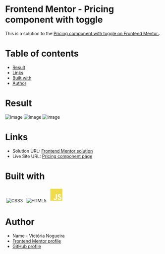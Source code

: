 # Frontend Mentor - Pricing component with toggle

This is a solution to the [Pricing component with toggle on Frontend Mentor.](https://www.frontendmentor.io/challenges/pricing-component-with-toggle-8vPwRMIC/hub).

# Table of contents

- [Result](#result)
- [Links](#links)
- [Built with](#built-with)
- [Author](#author)

# Result

![image](https://github.com/victoriamnx/Ping-Coming-Soon-Page/assets/96449803/2ad43f1a-7371-4fd5-b955-28ccabede0c5)
![image](https://github.com/victoriamnx/Ping-Coming-Soon-Page/assets/96449803/da58c90f-486d-48d3-a8e5-d53a83dfc1b2)
![image](https://github.com/victoriamnx/Ping-Coming-Soon-Page/assets/96449803/30a6bdeb-aae6-4894-ade5-fe977e98ae32)

# Links

- Solution URL: [Frontend Mentor solution](https://www.frontendmentor.io/solutions/pricing-component-6dtn-Qyt13)
- Live Site URL: [Pricing component page](https://pricing-component-mnx.vercel.app/)

# Built with

<img src="https://i.ibb.co/bLF1P6n/css-3.png" alt="CSS3" height="40" style="vertical-align:down; margin:4px"></a>
<img src="https://i.ibb.co/Ch4SDLV/html-1.png" alt="HTML5" height="40" style="vertical-align:down; margin:4px"></a>
<img src="https://raw.githubusercontent.com/devicons/devicon/master/icons/javascript/javascript-plain.svg" alt="JavaScript" height="40" style="vertical-align:down; margin:4px">

# Author

- Name - Victória Nogueira
- [Frontend Mentor profile](https://www.frontendmentor.io/profile/victoriamnx)
- [GitHub profile](https://github.com/victoriamnx)
